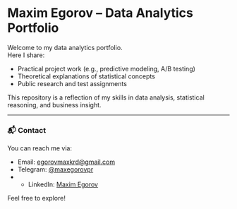 # Maxim Egorov – Data Analytics Portfolio

Welcome to my data analytics portfolio.  
Here I share:

- Practical project work (e.g., predictive modeling, A/B testing)  
- Theoretical explanations of statistical concepts  
- Public research and test assignments  

This repository is a reflection of my skills in data analysis, statistical reasoning, and business insight.

---

### 📬 Contact

You can reach me via:  
- Email: [egorovmaxkrd@gmail.com](mailto:egorovmaxkrd@gmail.com)  
- Telegram: [@maxegorovpr](https://t.me/maxegorovpt)
- - LinkedIn: [Maxim Egorov](https://www.linkedin.com/in/maxim-egorov)

Feel free to explore!
